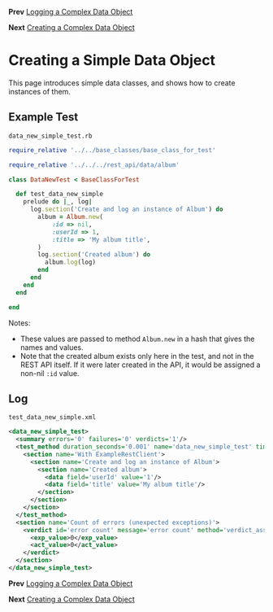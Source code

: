 <!--- GENERATED FILE, DO NOT EDIT --->
**Prev** [Logging a Complex Data Object](./DataLogComplex.md)

**Next** [Creating a Complex Data Object](./DataNewComplex.md)


# Creating a Simple Data Object

This page introduces simple data classes, and shows how to create instances of them.

## Example Test

<code>data_new_simple_test.rb</code>
```ruby
require_relative '../../base_classes/base_class_for_test'

require_relative '../../../rest_api/data/album'

class DataNewTest < BaseClassForTest

  def test_data_new_simple
    prelude do |_, log|
      log.section('Create and log an instance of Album') do
        album = Album.new(
            :id => nil,
            :userId => 1,
            :title => 'My album title',
        )
        log.section('Created album') do
          album.log(log)
        end
      end
    end
  end

end
```

Notes:

- These values are passed to method `Album.new` in a hash that gives the names and values.
- Note that the created album exists only here in the test, and not in the REST API itself.  If it were later created in the API, it would be assigned a non-nil `:id` value.

## Log

<code>test_data_new_simple.xml</code>
```xml
<data_new_simple_test>
  <summary errors='0' failures='0' verdicts='1'/>
  <test_method duration_seconds='0.001' name='data_new_simple_test' timestamp='2017-09-29-Fri-13.01.09.224'>
    <section name='With ExampleRestClient'>
      <section name='Create and log an instance of Album'>
        <section name='Created album'>
          <data field='userId' value='1'/>
          <data field='title' value='My album title'/>
        </section>
      </section>
    </section>
  </test_method>
  <section name='Count of errors (unexpected exceptions)'>
    <verdict id='error count' message='error count' method='verdict_assert_equal?' outcome='passed' volatile='true'>
      <exp_value>0</exp_value>
      <act_value>0</act_value>
    </verdict>
  </section>
</data_new_simple_test>
```

**Prev** [Logging a Complex Data Object](./DataLogComplex.md)

**Next** [Creating a Complex Data Object](./DataNewComplex.md)

